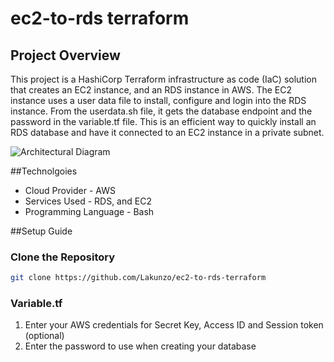 # ec2-to-rds terraform

## Project Overview
This project is a HashiCorp Terraform infrastructure as code (IaC) solution that creates an EC2 instance, and an RDS instance in AWS. The EC2 instance uses a user data file to install, configure and login into the RDS instance. From the userdata.sh file, it gets the database endpoint and the password in the variable.tf file. This is an efficient way to quickly install an RDS database and have it connected to an EC2 instance in a private subnet. 
 
![Architectural Diagram](https://i.postimg.cc/VsRqK5FZ/auto-connect-rds-ec2.png)

##Technolgoies 
* Cloud Provider - AWS
* Services Used - RDS, and EC2
* Programming Language - Bash

##Setup Guide
### Clone the Repository
```bash
git clone https://github.com/Lakunzo/ec2-to-rds-terraform
```
### Variable.tf
1. Enter your AWS credentials for Secret Key, Access ID and Session token (optional)
2. Enter the password to use when creating your database

